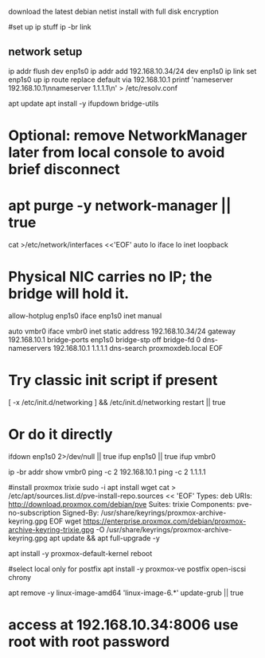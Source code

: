 download the latest debian netist
install with full disk encryption


#set up ip stuff
ip -br link


## network setup

ip addr flush dev enp1s0
ip addr add 192.168.10.34/24 dev enp1s0
ip link set enp1s0 up
ip route replace default via 192.168.10.1
printf 'nameserver 192.168.10.1\nnameserver 1.1.1.1\n' > /etc/resolv.conf

apt update
apt install -y ifupdown bridge-utils
# Optional: remove NetworkManager later from local console to avoid brief disconnect
# apt purge -y network-manager || true

cat >/etc/network/interfaces <<'EOF'
auto lo
iface lo inet loopback

# Physical NIC carries no IP; the bridge will hold it.
allow-hotplug enp1s0
iface enp1s0 inet manual

auto vmbr0
iface vmbr0 inet static
  address 192.168.10.34/24
  gateway 192.168.10.1
  bridge-ports enp1s0
  bridge-stp off
  bridge-fd 0
  dns-nameservers 192.168.10.1 1.1.1.1
  dns-search proxmoxdeb.local
EOF


# Try classic init script if present
[ -x /etc/init.d/networking ] && /etc/init.d/networking restart || true

# Or do it directly
ifdown enp1s0 2>/dev/null || true
ifup enp1s0 || true
ifup vmbr0

ip -br addr show vmbr0
ping -c 2 192.168.10.1
ping -c 2 1.1.1.1


#install proxmox trixie
sudo -i
apt install wget
cat > /etc/apt/sources.list.d/pve-install-repo.sources << 'EOF'
Types: deb
URIs: http://download.proxmox.com/debian/pve
Suites: trixie
Components: pve-no-subscription
Signed-By: /usr/share/keyrings/proxmox-archive-keyring.gpg
EOF
wget https://enterprise.proxmox.com/debian/proxmox-archive-keyring-trixie.gpg -O /usr/share/keyrings/proxmox-archive-keyring.gpg
apt update && apt full-upgrade -y



apt install -y proxmox-default-kernel
reboot

#select local only for postfix
apt install -y proxmox-ve postfix open-iscsi chrony


apt remove -y linux-image-amd64 'linux-image-6.*'
update-grub || true


# access at 192.168.10.34:8006 use root with root password
